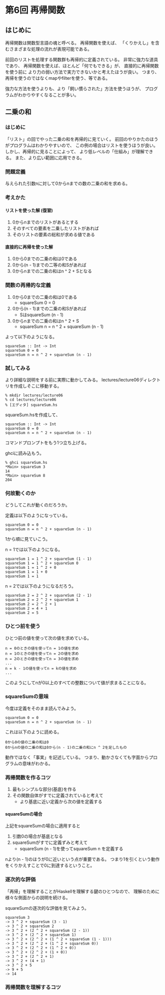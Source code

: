 第6回 再帰関数
==============

はじめに
--------

再帰関数は関数型言語の魂と呼べる。
再帰関数を使えば、
「くりかえし」を含むさまざまな処理の流れが表現可能である。

前回のリストを処理する関数群も再帰的に定義されている。
非常に強力な道具であり、
再帰関数を使えば、ほとんど「何でもできる」が、
直接的に再帰関数を使う前に
より力の弱い方法で実力できないかと考えたほうが良い。
つまり、再帰を使うのではなくmapやfilterを使う、等である。

強力な方法を使うよりも、より「飼い慣らされた」方法を使うほうが、
プログラムがわかりやすくなることが多い。

二乗の和
--------

### はじめに

「リスト」の回でやった二乗の和を再帰的に見ていく。
前回のやりかたのほうがプログラムはわかりやすいので、
この例の場合はリストを使うほうが良い。
しかし、再帰的に見ることによって、
より低レベルの「仕組み」が理解できる。
また、より広い範囲に応用できる。

### 問題定義

与えられた引数nに対して0からnまでの数の二乗の和を求める。

### 考えかた

#### リストを使った解 (復習)

1. 0からnまでのリストがあるとする
2. そのすべての要素を二乗したリストがあれば
3. そのリストの要素の総和が求める値である

#### 直接的に再帰を使った解

1. 0から0までの二乗の和は0である
2. 0から(n - 1)までの二等の和Sがあれば
3. 0からnまでの二乗の和はn ^ 2 + Sとなる

### 関数の再帰的な定義

1. 0から0までの二乗の和は0である
    * squareSum 0 = 0
2. 0から(n - 1)までの二乗の和Sがあれば
    * SはsquareSum (n - 1)
3. 0からnまでの二乗の和はn ^ 2 + S
    * squareSum n = n ^ 2 + squareSum (n - 1)

よって以下のようになる。

    squareSum :: Int -> Int
    squareSum 0 = 0
    squareSum n = n ^ 2 + squareSum (n - 1)

### 試してみる

より詳細な説明をする前に実際に動かしてみる。
lectures/lecture06ディレクトリを作成しそこに移動する。

    % mkdir lectures/lecture06
    % cd lectures/lecture06
    % [エディタ] squareSum.hs

squareSum.hsを作成して、

    squareSum :: Int -> Int
    squareSum 0 = 0
    squareSum n = n ^ 2 + squareSum (n - 1)

コマンドプロンプトをもう1つ立ち上げる。

ghciに読み込もう。

    % ghci squareSum.hs
    *Main> squareSum 3
    14
    *Main> squareSum 8
    204

### 何故動くのか

どうしてこれが動くのだろうか。

定義は以下のようになっている。

    squareSum 0 = 0
    squareSum n = n ^ 2 + squareSum (n - 1)

1から順に見ていこう。

n = 1では以下のようになる。

    squareSum 1 = 1 ^ 2 + squareSum (1 - 1)
    squareSum 1 = 1 ^ 2 + squareSum 0
    squareSum 1 = 1 ^ 2 + 0
    squareSum 1 = 1 + 0
    squareSum 1 = 1

n = 2では以下のようになるだろう。

    squareSum 2 = 2 ^ 2 + squareSum (2 - 1)
    squareSum 2 = 2 ^ 2 + squareSum 1
    squareSum 2 = 2 ^ 2 + 1
    squareSum 2 = 4 + 1
    squareSum 2 = 5

### ひとつ前を使う

ひとつ前の値を使って次の値を求めている。

    n = 0のときの値を使ってn = 1の値を求め
    n = 1のときの値を使ってn = 2の値を求め
    n = 2のときの値を使ってn = 3の値を求め
    ...
    n = k - 1の値を使ってn = kの値を求め
    ...

このようにしてnが0以上のすべての整数について値が求まることになる。

### squareSumの意味

今度は定義をそのまま読んでみよう。

    squareSum 0 = 0
    squareSum n = n ^ 2 + squareSum (n - 1)

これは以下のように読める。

    0から0の値の二乗の和は0
    0からnの値の二乗の和は0から(n - 1)の二乗の和にn ^ 2を足したもの

動作ではなく「事実」を記述している。
つまり、動かさなくても字面からプログラムの意味がわかる。

### 再帰関数を作るコツ

1. 最もシンプルな部分(基底)を作る
2. その関数自体がすでに定義されていると考えて
    * より基底に近い定義から次の値を定義する

#### squareSumの場合

上記をsquareSumの場合に適用すると

1. 引数0の場合が基底となる
2. squareSumがすでに定義ずみと考えて
    * squareSum (n - 1)を使ってsquareSum n を定義する

nより(n - 1)のほうが0に近いという点が重要である。
つまり1を引くという動作をくりかえすことで0に到達するということ。

### 逐次的な評価

「再帰」を理解することがHaskellを理解する鍵のひとつなので、
理解のために様々な側面からの説明を続ける。

squareSumの逐次的な評価を見てみよう。

    squareSum 3
    -> 3 ^ 2 + squareSum (3 - 1)
    -> 3 ^ 2 + squareSum 2
    -> 3 ^ 2 + (2 ^ 2 + squareSum (2 - 1))
    -> 3 ^ 2 + (2 ^ 2 + squareSum 1)
    -> 3 ^ 2 + (2 ^ 2 + (1 ^ 2 + squareSum (1 - 1)))
    -> 3 ^ 2 + (2 ^ 2 + (1 ^ 2 + squareSum 0))
    -> 3 ^ 2 + (2 ^ 2 + (1 ^ 2 + 0))
    -> 3 ^ 2 + (2 ^ 2 + (1 + 0))
    -> 3 ^ 2 + (2 ^ 2 + 1)
    -> 3 ^ 2 + (4 + 1)
    -> 3 ^ 2 + 5
    -> 9 + 5
    -> 14

### 再帰関数を理解するコツ
